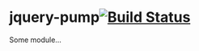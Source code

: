 # jquery-pump[![Build Status](https://secure.travis-ci.org/simonfan/jquery-pump.png?branch=master)](http://travis-ci.org/simonfan/jquery-pump)

Some module...
